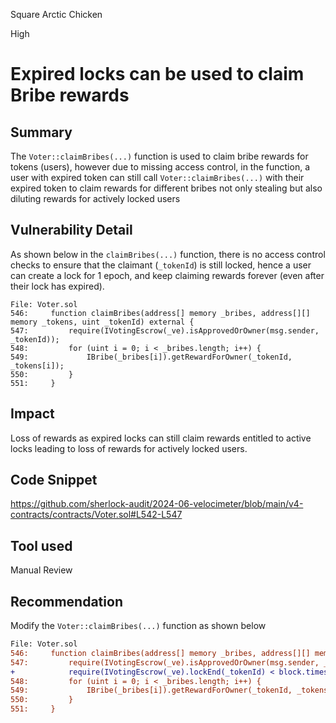 Square Arctic Chicken

High

# Expired locks can be used to claim Bribe rewards

## Summary
The `Voter::claimBribes(...)` function is used to claim bribe rewards for tokens (users), however due to missing access control, in the function, a user with expired token can still call `Voter::claimBribes(...)` with their expired token to claim rewards for different bribes not only stealing but also diluting rewards for actively locked users

## Vulnerability Detail
As shown below in the `claimBribes(...)` function, there is no access control checks to ensure that the claimant (`_tokenId`) is still locked, hence a user can create a lock for 1 epoch, and keep claiming rewards forever (even after their lock has expired).
```solidity
File: Voter.sol
546:     function claimBribes(address[] memory _bribes, address[][] memory _tokens, uint _tokenId) external {
547:         require(IVotingEscrow(_ve).isApprovedOrOwner(msg.sender, _tokenId)); 
548:         for (uint i = 0; i < _bribes.length; i++) {
549:             IBribe(_bribes[i]).getRewardForOwner(_tokenId, _tokens[i]);
550:         }
551:     }

```

## Impact
Loss of rewards as expired locks can still claim rewards entitled to active locks  leading to loss of rewards for actively locked users.

## Code Snippet
https://github.com/sherlock-audit/2024-06-velocimeter/blob/main/v4-contracts/contracts/Voter.sol#L542-L547

## Tool used

Manual Review

## Recommendation
Modify the `Voter::claimBribes(...)` function as shown below

```diff
File: Voter.sol
546:     function claimBribes(address[] memory _bribes, address[][] memory _tokens, uint _tokenId) external {
547:         require(IVotingEscrow(_ve).isApprovedOrOwner(msg.sender, _tokenId)); 
+            require(IVotingEscrow(_ve).lockEnd(_tokenId) < block.timestamp, "token expired");
548:         for (uint i = 0; i < _bribes.length; i++) {
549:             IBribe(_bribes[i]).getRewardForOwner(_tokenId, _tokens[i]);
550:         }
551:     }

```